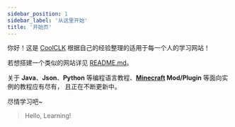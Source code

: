 ```yaml
---
sidebar_position: 1
sidebar_label: '从这里开始'
title: '开始页'
---
```


你好！这是 [CoolCLK](https://github.com/CoolCLK/) 根据自己的经验整理的适用于每一个人的学习网站！

若想搭建一个类似的网站详见 [README.md](https://github.com/CoolCLK/tutorial/blob/main/README.md)。

关于 **Java**、**Json**、**Python** 等编程语言教程、**[Minecraft](https://www.minecraft.net) Mod/Plugin** 等面向实例的教程应有尽有， 且正在不断更新中。

尽情学习吧~

> Hello, Learning!
